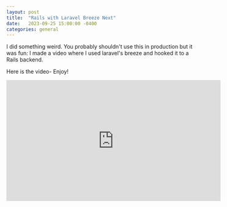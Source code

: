```yaml
---
layout: post
title:  "Rails with Laravel Breeze Next"
date:   2023-09-25 15:00:00 -0400
categories: general
---
```

I did something weird. You probably shouldn't use this in production but it was fun: I made a video where I used laravel's breeze and hooked it to a Rails backend.

Here is the video- Enjoy!

<div class="video-container">
  <iframe width="560" height="315" src="https://www.youtube.com/embed/_o6mzaSvDpg?si=nU3k4sghW7lSRKVa" title="YouTube video player" frameborder="0" allow="accelerometer; autoplay; clipboard-write; encrypted-media; gyroscope; picture-in-picture; web-share" referrerpolicy="strict-origin-when-cross-origin" allowfullscreen></iframe>
</div>

